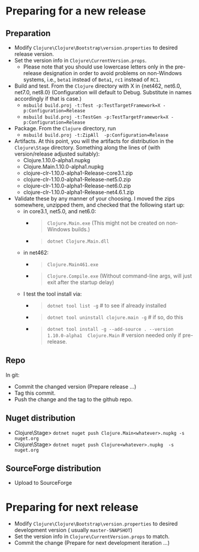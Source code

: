 <!-- -*- mode: markdown ; mode: visual-line ; coding: utf-8 -*- -->

# Preparing for a new release

## Preparation

* Modify `Clojure\Clojure\Bootstrap\version.properties` to desired release version.
* Set the version info in `Clojure\CurrentVersion.props`.
    * Please note that you should use lowercase letters only in the pre-release designation in order to avoid problems on non-Windows systems, i.e., `beta1` instead of `Beta1`, `rc1` instead of `RC1`.
* Build and test.  From the `Clojure` directory with X in {net462, net6.0, net7.0, net8.0} (Configuration will default to Debug. Substitute in names accordingly if that is case.)
    * `msbuild build.proj -t:Test -p:TestTargetFramework=X -p:Configuration=Release`
    * `msbuild build.proj -t:TestGen -p:TestTargetFramework=X -p:Configuration=Release`
* Package.  From the `Clojure` directory, run
    * `msbuild build.proj -t:ZipAll  -p:Configuration=Release`
* Artifacts.  At this point, you will the artifacts for distribution in the `Clojure\Stage` directory.  Something along the lines of (with version/release adjusted suitably):
    * Clojure.1.10.0-alpha1.nupkg
    * Clojure.Main.1.10.0-alpha1.nupkg
    * clojure-clr-1.10.0-alpha1-Release-core3.1.zip
    * clojure-clr-1.10.0-alpha1-Release-net5.0.zip
    * clojure-clr-1.10.0-alpha1-Release-net6.0.zip
    * clojure-clr-1.10.0-alpha1-Release-net4.6.1.zip
* Validate these by any manner of your choosing.  I moved the zips somewhere, unzipped them, and checked that the following start up:
    * in core3.1, net5.0, and net6.0:
        * > `Clojure.Main.exe`          (This might not be created on non-Windows builds.)
        * > `dotnet Clojure.Main.dll`
    * in net462:
        * > `Clojure.Main461.exe`
        * > `Clojure.Compile.exe`     (Without command-line args, will just exit after the startup delay)
    * I test the tool install via:
        * > `dotnet tool list -g`                        # to see if already installed
        * > `dotnet tool uninstall clojure.main -g`      # if so, do this
        * > `dotnet tool install -g --add-source . --version 1.10.0-alpha1  Clojure.Main`    # version needed only if pre-release.


## Repo

In git:

* Commit the changed version  (Prepare release ...)
* Tag this commit.
* Push the change and the tag to the github repo.

## Nuget distribution

* Clojure\Stage> `dotnet nuget push Clojure.Main<whatever>.nupkg -s nuget.org`
* Clojure\Stage> `dotnet nuget push Clojure<whatever>.nupkg  -s nuget.org`


## SourceForge distribution

* Upload to SourceForge

# Preparing for next release

* Modify `Clojure\Clojure\Bootstrap\version.properties` to desired development version  ( usually `master-SNAPSHOT`)
* Set the version info in `Clojure\CurrentVersion.props` to match.
* Commit the change (Prepare for next development iteration ...)